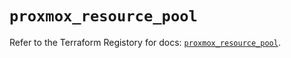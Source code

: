 # `proxmox_resource_pool`

Refer to the Terraform Registory for docs: [`proxmox_resource_pool`](https://www.terraform.io/docs/providers/proxmox/r/resource_pool).
